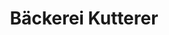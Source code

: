 ---
title: "Bäckerei Kutterer"
url: /sachsenheim/baeckerei-kutterer-von-koenig-strasse/
shop: Bäckerei
---